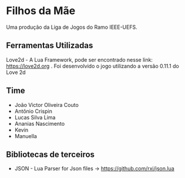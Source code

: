 # Filhos da Mãe
Uma produção da Liga de Jogos do Ramo IEEE-UEFS.

## Ferramentas Utilizadas
Love2d - A Lua Framework, pode ser encontrado nesse link: https://love2d.org . Foi desenvolvido o jogo utilizando a versão 0.11.1 do Love 2d

## Time
* João Victor Oliveira Couto
* Antônio Crispin
* Lucas Silva Lima
* Ananias Nascimento
* Kevin
* Manuella

## Bibliotecas de terceiros

* JSON - Lua Parser for Json files -> https://github.com/rxi/json.lua